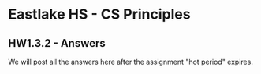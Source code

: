# Eastlake HS - CS Principles 

## HW1.3.2 - Answers


We will post all the answers here after the assignment "hot period" expires. 

